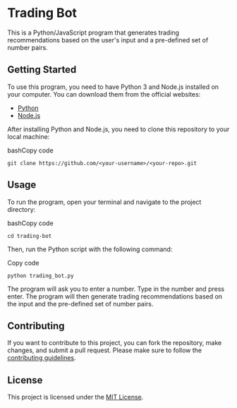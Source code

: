 
# Trading Bot

This is a Python/JavaScript program that generates trading recommendations based on the user's input and a pre-defined set of number pairs.

## Getting Started

To use this program, you need to have Python 3 and Node.js installed on your computer. You can download them from the official websites:

-   [Python](https://www.python.org/downloads/)
-   [Node.js](https://nodejs.org/en/download/)

After installing Python and Node.js, you need to clone this repository to your local machine:

bashCopy code

`git clone https://github.com/<your-username>/<your-repo>.git` 

## Usage

To run the program, open your terminal and navigate to the project directory:

bashCopy code

`cd trading-bot` 

Then, run the Python script with the following command:

Copy code

`python trading_bot.py` 

The program will ask you to enter a number. Type in the number and press enter. The program will then generate trading recommendations based on the input and the pre-defined set of number pairs.

## Contributing

If you want to contribute to this project, you can fork the repository, make changes, and submit a pull request. Please make sure to follow the [contributing guidelines](https://chat.openai.com/c/CONTRIBUTING.md).

## License

This project is licensed under the [MIT License](https://chat.openai.com/c/LICENSE).
